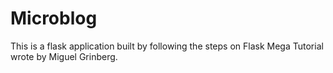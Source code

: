# Microblog
This is a flask application built by following the steps on Flask Mega Tutorial wrote by Miguel Grinberg.
